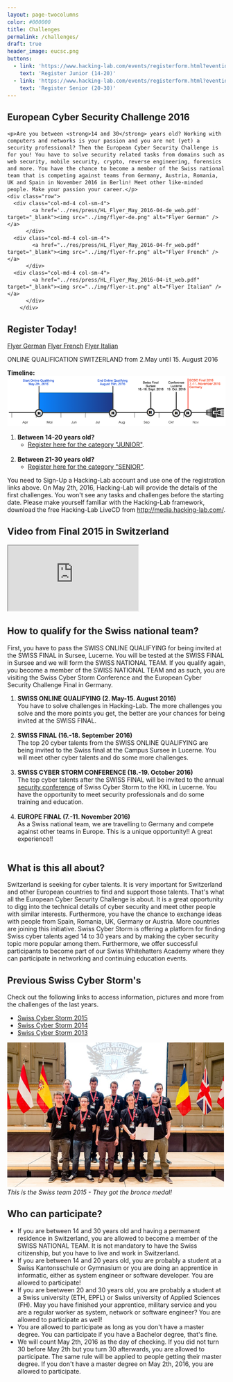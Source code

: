 ```yaml
---
layout: page-twocolumns
color: #000000
title: Challenges
permalink: /challenges/
draft: true
header_image: eucsc.png
buttons:
  - link: 'https://www.hacking-lab.com/events/registerform.html?eventid=1037&uk=dWSXpQCpjjBF9JVvKcpZi33yyPxAi7zS'
    text: 'Register Junior (14-20)'
  - link: 'https://www.hacking-lab.com/events/registerform.html?eventid=1038&uk=bjbtyzbe443u7kZPZDpRPSG33d4cehAP'
    text: 'Register Senior (20-30)'
---
```



<article>
	<h2>European Cyber Security Challenge 2016</h2>


	<p>Are you between <strong>14 and 30</strong> years old? Working with computers and networks is your passion and you are not (yet) a security professional? Then the European Cyber Security Challenge is for you! You have to solve security related tasks from domains such as web security, mobile security, crypto, reverse engineering, forensics and more. You have the chance to become a member of the Swiss national team that is competing against teams from Germany, Austria, Romania, UK and Spain in November 2016 in Berlin! Meet other like-minded people. Make your passion your career.</p>
	<div class="row">
	  <div class="col-md-4 col-sm-4">
            <a href='../res/press/HL_Flyer_May_2016-04-de_web.pdf' target="_blank"><img src="../img/flyer-de.png" alt="Flyer German" /></a>
          </div>
	  <div class="col-md-4 col-sm-4">
            <a href="../res/press/HL_Flyer_May_2016-04-fr_web.pdf" target="_blank"><img src="../img/flyer-fr.png" alt="Flyer French" /> </a>
          </div>
	  <div class="col-md-4 col-sm-4">
            <a href="../res/press/HL_Flyer_May_2016-04-it_web.pdf" target="_blank"><img src="../img/flyer-it.png" alt="Flyer Italian" /></a>
          </div>
        </div>
</article>

<article>
	<h2>Register Today!</h2>
	<p>
        <a href='../res/press/HL_Flyer_May_2016-04-de_web.pdf' target="_blank"><i class="fa fa-file-pdf-o"></i>Flyer German</a>
        <a href="../res/press/HL_Flyer_May_2016-04-fr_web.pdf" target="_blank"><i class="fa fa-file-pdf-o"></i>Flyer French</a>
        <a href="../res/press/HL_Flyer_May_2016-04-it_web.pdf" target="_blank"><i class="fa fa-file-pdf-o"></i>Flyer Italian</a>
        </p>
	<p>
	ONLINE QUALIFICATION SWITZERLAND from 2.May until 15. August 2016 
	<br>
	</p>
	<p><strong>Timeline:</strong><br>
	<img src="/img/timeline2016.png" alt="Timeline">
	</p>
	<ol>
		<li>
			<strong>Between 14-20 years old?</strong>
			<ul>
				<li>
					<a href="https://www.hacking-lab.com/events/registerform.html?eventid=1037&uk=dWSXpQCpjjBF9JVvKcpZi33yyPxAi7zS
" target="_blank">Register here for the category "JUNIOR"</a>.
				</li>
			</ul>
		</li>
		<br>
		<li>
			<strong>Between 21-30 years old?</strong>
			<ul>
				<li>
					<a href="https://www.hacking-lab.com/events/registerform.html?eventid=1038&uk=bjbtyzbe443u7kZPZDpRPSG33d4cehAP
" target="_blank">Register here for the category "SENIOR"</a>.
				</li>
			</ul>
		</li>
	</ol>
	<p>
	You need to Sign-Up a Hacking-Lab account and use one of the registration links above. On May 2th, 2016, Hacking-Lab will provide the details of the first challenges. You won't see any tasks and challenges before the starting date. Please make yourself familiar with the Hacking-Lab framework, download the free Hacking-Lab LiveCD from <a target="_blank" href="http://media.hacking-lab.com/">http://media.hacking-lab.com/</a>. 
	</p>
</article>

<article>
	<h2>Video from Final 2015 in Switzerland</h2>
    <div class="theme-video embed-responsive embed-responsive-16by9">
    <iframe class="embed-responsive-item" src="https://www.youtube.com/embed/y_DZHr8pKUI"></iframe>
    </div>
</article>

<article>
	<h2>How to qualify for the Swiss national team?</h2>
	<p>
	First, you have to pass the SWISS ONLINE QUALIFYING for being invited at the SWISS FINAL in Sursee, Lucerne. You will be tested at the SWISS FINAL in Sursee and we will form the SWISS NATIONAL TEAM. If you qualify again, you become a member of the SWISS NATIONAL TEAM and as such, you are visiting the Swiss Cyber Storm Conference and the European Cyber Security Challenge Final in Germany. 
	<br>
	</p>
	<ol>
		<li>
			<strong>SWISS ONLINE QUALIFYING (2. May-15. August 2016)</strong>
			<br>
			You have to solve challenges in Hacking-Lab. The more challenges you solve and the more points you get, the better are your chances for being invited at the SWISS FINAL. 
			<br><br>
		</li>
		<li>
			<strong>SWISS FINAL (16.-18. September 2016)</strong>
			<br>
			The top 20 cyber talents from the SWISS ONLINE QUALIFYING are being invited to the Swiss final at the Campus Sursee in Lucerne. You will meet other cyber talents and do some more challenges.  
			<br><br>
		</li>
		<li>
			<strong>SWISS CYBER STORM CONFERENCE (18.-19. October 2016)</strong>
			<br>
			The top cyber talents after the SWISS FINAL will be invited to the annual <a href="/conference/">security conference</a> of Swiss Cyber Storm to the KKL in Lucerne. You have the opportunity to meet security professionals and do some training and education.
			<br><br>
		</li>
		<li>
			<strong>EUROPE FINAL (7.-11. November 2016)</strong>
			<br>
			As a Swiss national team, we are travelling to Germany and compete against other teams in Europe. This is a unique opportunity!! A great experience!!
			<br><br>
		</li>
	</ol>
</article>

<article>
<h2>What is this all about?</h2>
	Switzerland is seeking for cyber talents. It is very important for Switzerland and other European countries to find and support those talents. That's what all the European Cyber Security Challenge is about. It is a great opportunity to digg into the technical details of cyber security and meet other people with similar interests. Furthermore, you have the chance to exchange ideas with people from Spain, Romania, UK, Germany or Austria. More countries are joining this initiative. Swiss Cyber Storm is offering a platform for finding Swiss cyber talents aged 14 to 30 years and by making the cyber security topic more popular among them. Furthermore, we offer successful participants to become part of our	Swiss Whitehatters Academy where they can participate in networking and continuing education events.
</article>



<article>
<h2>Previous Swiss Cyber Storm's</h2>
Check out the following links to access information, pictures and more from the challenges of the last years.
<ul class="fa-ul">
<li>
<i class="fa-li fa fa-check-square"></i>
<a target="_blank" href="http://2015.swisscyberstorm.com/">Swiss Cyber Storm 2015</a>
</li>
<li>
<i class="fa-li fa fa-check-square"></i>
<a target="_blank" href="http://2014.swisscyberstorm.com/">Swiss Cyber Storm 2014</a>
</li>
<li>
<i class="fa-li fa fa-check-square"></i>
<a target="_blank" href="http://2013.swisscyberstorm.com/">Swiss Cyber Storm 2013</a>
</li>
</ul>
	<div style="max-width: 500px">
	<img src="/img/swiss-team-2015.jpg">
	<i>This is the Swiss team 2015 - They got the bronce medal!</i>
	</div>
</article>

<article>
<h2>Who can participate?</h2>
	 <ul class="list-group">
		  <li class="list-group-item">If you are between 14 and 30 years old and having a permanent residence in Switzerland, you are allowed to become a member of the SWISS NATIONAL TEAM. It is not mandatory to have the Swiss citizenship, but you have to live and work in Switzerland. </li>
		  <li class="list-group-item">If you are between 14 and 20 years old, you are probably a student at a Swiss Kantonsschule or Gymnasium or you are doing an apprentice in informatic, either as system engineer or software developer. You are allowed to participate!</li>
		  <li class="list-group-item">If you are beetween 20 and 30 years old, you are probably a student at a Swiss university (ETH, EPFL) or Swiss university of Applied Sciences (FH). May you have finished your apprentice, military service and you are a regular worker as system, network or software engineer? You are allowed to participate as well!</li>
		  <li class="list-group-item">You are allowed to participate as long as you don't have a master degree. You can participate if you have a Bachelor degree, that's fine. </li>
		  <li class="list-group-item">We will count May 2th, 2016 as the day of checking. If you did not turn 30 before May 2th but you turn 30 afterwards, you are allowed to participate. The same rule will be applied to people getting their master degree. If you don't have a master degree on May 2th, 2016, you are allowed to participate. </li>
	</ul>
</article>
